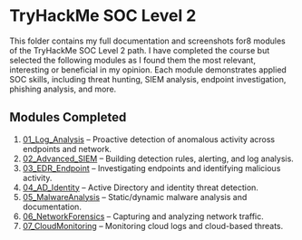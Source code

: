 # TryHackMe SOC Level 2

This folder contains my full documentation and screenshots for8 modules of the TryHackMe SOC Level 2 path. I have completed the course but selected the following modules as I found them the most relevant, interesting or beneficial in my opinion.
Each module demonstrates applied SOC skills, including threat hunting, SIEM analysis, endpoint investigation, phishing analysis, and more.

## Modules Completed

1. [01_Log_Analysis](./THM/THM_SOCL2/01_Log_Analysis.md) – Proactive detection of anomalous activity across endpoints and network.  
2. [02_Advanced_SIEM](./02_Advanced_SIEM.md) – Building detection rules, alerting, and log analysis.  
3. [03_EDR_Endpoint](./03_EDR_Endpoint.md) – Investigating endpoints and identifying malicious activity.  
4. [04_AD_Identity](./04_AD_Identity.md) – Active Directory and identity threat detection.  
5. [05_MalwareAnalysis](./05_MalwareAnalysis.md) – Static/dynamic malware analysis and documentation.  
6. [06_NetworkForensics](./06_NetworkForensics.md) – Capturing and analyzing network traffic.  
7. [07_CloudMonitoring](./07_CloudMonitoring.md) – Monitoring cloud logs and cloud-based threats.  
